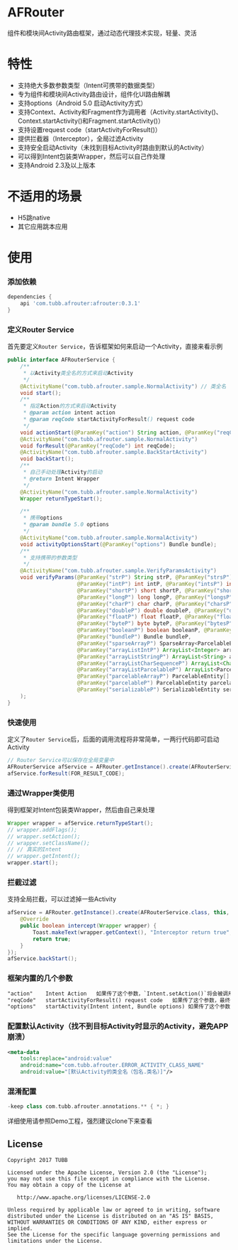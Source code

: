 AFRouter
=========
组件和模块间Activity路由框架，通过动态代理技术实现，轻量、灵活

特性
======== 
 
 * 支持绝大多数参数类型（Intent可携带的数据类型）
 * 专为组件和模块间Activity路由设计，组件化UI路由解耦
 * 支持options（Android 5.0 启动Activity方式）
 * 支持Context、Activity和Fragment作为调用者（Activity.startActivity()、Context.startActivity()和Fragment.startActivity()）
 * 支持设置request code（startActivityForResult()）
 * 提供拦截器（Interceptor），全局过滤Activity
 * 支持安全启动Activity（未找到目标Activity时路由到默认的Activity）
 * 可以得到Intent包装类Wrapper，然后可以自己作处理
 * 支持Android 2.3及以上版本

不适用的场景
==========

 * H5跳native
 * 其它应用跳本应用

使用
=====

### 添加依赖
```groovy
dependencies {
    api 'com.tubb.afrouter:afrouter:0.3.1'
}
```

### 定义Router Service
首先要定义`Router Service`，告诉框架如何来启动一个Activity，直接来看示例
```java
public interface AFRouterService {
    /**
     * 以Activity类全名的方式来启动Activity
     */
    @ActivityName("com.tubb.afrouter.sample.NormalActivity") // 类全名
    void start();
    /**
     * 指定Action的方式来启动Activity
     * @param action intent action
     * @param reqCode startActivityForResult() request code
     */
    void actionStart(@ParamKey("action") String action, @ParamKey("reqCode") int reqCode);
    @ActivityName("com.tubb.afrouter.sample.NormalActivity")
    void forResult(@ParamKey("reqCode") int reqCode);
    @ActivityName("com.tubb.afrouter.sample.BackStartActivity")
    void backStart();
    /**
     * 自己手动处理Activity的启动
     * @return Intent Wrapper
     */
    @ActivityName("com.tubb.afrouter.sample.NormalActivity")
    Wrapper returnTypeStart();

    /**
     * 携带options
     * @param bundle 5.0 options
     */
    @ActivityName("com.tubb.afrouter.sample.NormalActivity")
    void activityOptionsStart(@ParamKey("options") Bundle bundle);
    /**
     * 支持携带的参数类型
     */
    @ActivityName("com.tubb.afrouter.sample.VerifyParamsActivity")
    void verifyParams(@ParamKey("strP") String strP, @ParamKey("strsP") String[] strsP,
                      @ParamKey("intP") int intP, @ParamKey("intsP") int[] intsP,
                      @ParamKey("shortP") short shortP, @ParamKey("shortsP") short[] shortsP,
                      @ParamKey("longP") long longP, @ParamKey("longsP") long[] longsP,
                      @ParamKey("charP") char charP, @ParamKey("charsP") char[] charsP,
                      @ParamKey("doubleP") double doubleP, @ParamKey("doublesP") double[] doublesP,
                      @ParamKey("floatP") float floatP, @ParamKey("floatsP") float[] floatsP,
                      @ParamKey("byteP") byte byteP, @ParamKey("bytesP") byte[] bytesP,
                      @ParamKey("booleanP") boolean booleanP, @ParamKey("booleansP") boolean[] booleansP,
                      @ParamKey("bundleP") Bundle bundleP,
                      @ParamKey("sparseArrayP") SparseArray<ParcelableEntity> sparseArrayP,
                      @ParamKey("arrayListIntP") ArrayList<Integer> arrayListIntP,
                      @ParamKey("arrayListStringP") ArrayList<String> arrayListStringP,
                      @ParamKey("arrayListCharSequenceP") ArrayList<CharSequence> arrayListCharSequenceP,
                      @ParamKey("arrayListParcelableP") ArrayList<ParcelableEntity> arrayListParcelableP,
                      @ParamKey("parcelableArrayP") ParcelableEntity[] parcelableArrayP,
                      @ParamKey("parcelableP") ParcelableEntity parcelableP,
                      @ParamKey("serializableP") SerializableEntity serializableP
    );
}
```

### 快速使用
定义了`Router Service`后，后面的调用流程将非常简单，一两行代码即可启动Activity
```java
// Router Service可以保存在全局变量中
AFRouterService afService = AFRouter.getInstance().create(AFRouterService.class, this);
afService.forResult(FOR_RESULT_CODE);
```

### 通过Wrapper类使用
得到框架对Intent包装类Wrapper，然后由自己来处理
```java
Wrapper wrapper = afService.returnTypeStart();
// wrapper.addFlags();
// wrapper.setAction();
// wrapper.setClassName();
// // 真实的Intent
// wrapper.getIntent();
wrapper.start();
```

### 拦截过滤
支持全局拦截，可以过滤掉一些Activity
```java
afService = AFRouter.getInstance().create(AFRouterService.class, this, new Interceptor() {
    @Override
    public boolean intercept(Wrapper wrapper) {
        Toast.makeText(wrapper.getContext(), "Interceptor return true", Toast.LENGTH_SHORT).show();
        return true;
    }
});
afService.backStart();
```

### 框架内置的几个参数
```xml
"action"    Intent Action   如果传了这个参数，`Intent.setAction()`将会被调用
"reqCode"   startActivityForResult() request code   如果传了这个参数，最终调用的是`startActivityForResult()`
"options"   startActivity(Intent intent, Bundle options) 如果传了这个参数，`startActivity(Intent intent, Bundle options)`或`startActivityForResult(Intent intent, Bundle options)`将被调用
```

### 配置默认Activity（找不到目标Activity时显示的Activity，避免APP崩溃）
```xml
<meta-data
    tools:replace="android:value"
    android:name="com.tubb.afrouter.ERROR_ACTIVITY_CLASS_NAME"
    android:value="[默认Activity的类全名（包名.类名）]"/>
```

### 混淆配置
``` groovy
-keep class com.tubb.afrouter.annotations.** { *; }
```

详细使用请参照Demo工程，强烈建议clone下来查看

License
-------

    Copyright 2017 TUBB

    Licensed under the Apache License, Version 2.0 (the "License");
    you may not use this file except in compliance with the License.
    You may obtain a copy of the License at

       http://www.apache.org/licenses/LICENSE-2.0

    Unless required by applicable law or agreed to in writing, software
    distributed under the License is distributed on an "AS IS" BASIS,
    WITHOUT WARRANTIES OR CONDITIONS OF ANY KIND, either express or implied.
    See the License for the specific language governing permissions and
    limitations under the License.
